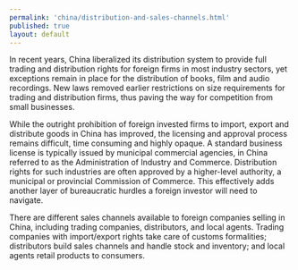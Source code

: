 ```yaml
---
permalink: 'china/distribution-and-sales-channels.html'
published: true
layout: default
---
```

In recent years, China liberalized its distribution system to provide full trading and distribution rights for foreign firms in most industry sectors, yet exceptions remain in place for the distribution of books, film and audio recordings. New laws removed earlier restrictions on size requirements for trading and distribution firms, thus paving the way for competition from small businesses.

While the outright prohibition of foreign invested firms to import, export and distribute goods in China has improved, the licensing and approval process remains difficult, time consuming and highly opaque. A standard business license is typically issued by municipal commercial agencies, in China referred to as the Administration of Industry and Commerce. Distribution rights for such industries are often approved by a higher-level authority, a municipal or provincial Commission of Commerce. This effectively adds another layer of bureaucratic hurdles a foreign investor will need to navigate.

There are different sales channels available to foreign companies selling in China, including trading companies, distributors, and local agents. Trading companies with import/export rights take care of customs formalities; distributors build sales channels and handle stock and inventory; and local agents retail products to consumers.
